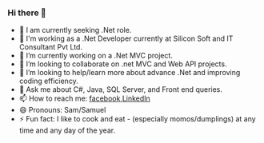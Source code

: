 ### Hi there 👋


- 🔭 I am currently seeking .Net role.
- 🤗 I'm working as a .Net Developer currently at Silicon Soft and IT Consultant Pvt Ltd.
- 🌱 I’m currently working on a .Net MVC project.
- 👯 I’m looking to collaborate on .net MVC and Web API projects.
- 🤔 I’m looking to help/learn more about advance .Net and improving coding efficiency.
- 💬 Ask me about C#, Java, SQL Server, and Front end queries.
- 📫 How to reach me: [facebook](https://www.facebook.com/profile.php?id=100009616639628),[LinkedIn](https://www.linkedin.com/in/samuel-sherpa-631970212/)
- 😄 Pronouns: Sam/Samuel
- ⚡ Fun fact: I like to cook and eat - (especially momos/dumplings) at any time and any day of the year.
